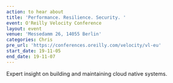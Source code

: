 ```yaml
---
action: to hear about
title: 'Performance. Resilience. Security. '
event: O'Reilly Velocity Conference
layout: event
venue: 'Messedamm 26, 14055 Berlin'
categories: Chris
pre_url: 'https://conferences.oreilly.com/velocity/vl-eu'
start_date: 19-11-05
end_date: 19-11-07
---
```

Expert insight on building and maintaining cloud native systems.
